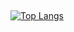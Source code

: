 ## 
[![Top Langs](https://github-readme-stats.vercel.app/api/top-langs/?username=marmadukkk&layout=compact)](https://github.com/marmadukkk/github-readme-stats)

